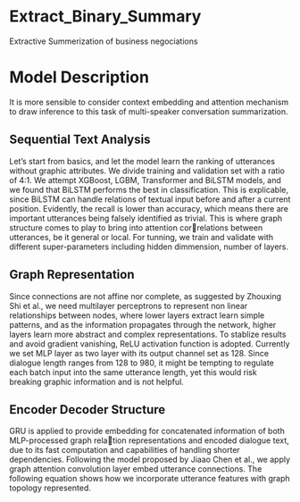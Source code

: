 # Extract_Binary_Summary
Extractive Summerization of business negociations
# Model Description
It is more sensible to consider context embedding and attention mechanism
to draw inference to this task of multi-speaker conversation summarization.
## Sequential Text Analysis
Let’s start from basics, and let the model learn the ranking of utterances without graphic attributes.
We divide training and validation set with a ratio of 4:1. We attempt XGBoost, LGBM, Transformer
and BiLSTM models, and we found that BiLSTM performs the best in classification. This is explicable,
since BiLSTM can handle relations of textual input before and after a current position.
Evidently, the recall is lower than accuracy, which means there are important utterances being
falsely identified as trivial. This is where graph structure comes to play to bring into attention correlations between utterances, be it general or local. For tunning, we train and validate with different
super-parameters including hidden dimmension, number of layers.
## Graph Representation
Since connections are not affine nor complete, as suggested by Zhouxing Shi et al., we need multilayer
perceptrons to represent non linear relationships between nodes, where lower layers extract learn simple
patterns, and as the information propagates through the network, higher layers learn more abstract and
complex representations. To stablize results and avoid gradient vanishing, ReLU activation function is
adopted. Currently we set MLP layer as two layer with its output channel set as 128. Since dialogue
length ranges from 128 to 980, it might be tempting to regulate each batch input into the same
utterance length, yet this would risk breaking graphic information and is not helpful.
## Encoder Decoder Structure
GRU is applied to provide embedding for concatenated information of both MLP-processed graph relation representations and encoded dialogue text, due to its fast computation and capabilities of handling
shorter dependencies. Following the model proposed by Jiaao Chen et al., we apply graph attention convolution layer embed utterance connections. The following equation shows how we incorporate
utterance features with graph topology represented.

